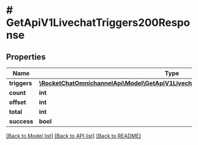 # # GetApiV1LivechatTriggers200Response

## Properties

Name | Type | Description | Notes
------------ | ------------- | ------------- | -------------
**triggers** | [**\RocketChatOmnichannelApi\Model\GetApiV1LivechatTriggers200ResponseTriggersInner[]**](GetApiV1LivechatTriggers200ResponseTriggersInner.md) |  | [optional]
**count** | **int** |  | [optional]
**offset** | **int** |  | [optional]
**total** | **int** |  | [optional]
**success** | **bool** |  | [optional]

[[Back to Model list]](../../README.md#models) [[Back to API list]](../../README.md#endpoints) [[Back to README]](../../README.md)
